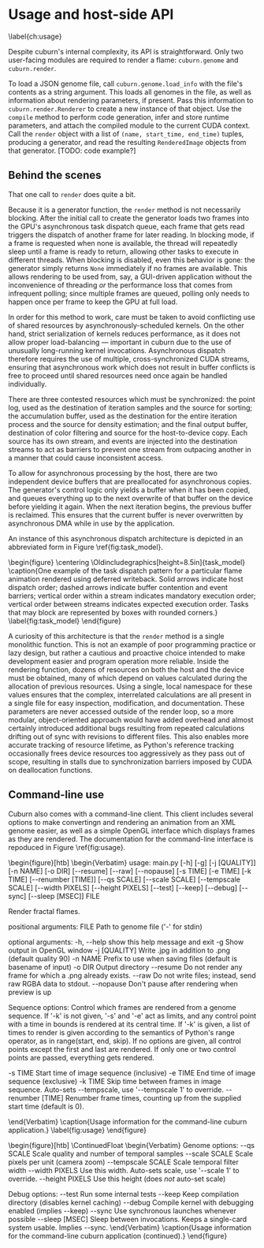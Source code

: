 # Usage and host-side API
\label{ch:usage}

Despite cuburn's internal complexity, its API is straightforward. Only two
user-facing modules are required to render a flame: `cuburn.genome` and
`cuburn.render`.

To load a JSON genome file, call `cuburn.genome.load_info` with the file's
contents as a string argument. This loads all genomes in the file, as well as
information about rendering parameters, if present. Pass this information to
`cuburn.render.Renderer` to create a new instance of that object. Use the
`compile` method to perform code generation, infer and store runtime
parameters, and attach the compiled module to the current CUDA context. Call
the `render` object with a list of `(name, start_time, end_time)` tuples,
producing a generator, and read the resulting `RenderedImage` objects from
that generator. [TODO: code example?]

## Behind the scenes

That one call to `render` does quite a bit.

Because it is a generator function, the `render` method is not necessarily
blocking. After the initial call to create the generator loads two frames into
the GPU's asynchronous task dispatch queue, each frame that gets read triggers
the dispatch of another frame for later reading. In blocking mode, if a frame
is requested when none is available, the thread will repeatedly sleep until a
frame is ready to return, allowing other tasks to execute in different
threads. When blocking is disabled, even this behavior is gone: the generator
simply returns `None` immediately if no frames are available. This allows
rendering to be used from, say, a GUI-driven application without the
inconvenience of threading *or* the performance loss that comes from
infrequent polling; since multiple frames are queued, polling only needs to
happen once per frame to keep the GPU at full load.

In order for this method to work, care must be taken to avoid conflicting use
of shared resources by asynchronously-scheduled kernels. On the other hand,
strict serialization of kernels reduces performance, as it does not allow
proper load-balancing — important in cuburn due to the use of unusually
long-running kernel invocations. Asynchronous dispatch therefore requires the
use of multiple, cross-synchronized CUDA streams, ensuring that asynchronous
work which does not result in buffer conflicts is free to proceed until shared
resources need once again be handled individually.

There are three contested resources which must be synchronized: the point log,
used as the destination of iteration samples and the source for sorting; the
accumulation buffer, used as the destination for the entire iteration process
and the source for density estimation; and the final output buffer,
destination of color filtering and source for the host-to-device copy. Each
source has its own stream, and events are injected into the destination
streams to act as barriers to prevent one stream from outpacing another in a
manner that could cause inconsistent access.

To allow for asynchronous processing by the host, there are two independent
device buffers that are preallocated for asynchronous copies. The generator's
control logic only yields a buffer when it has been copied, and queues
everything up to the next overwrite of that buffer on the device before
yielding it again. When the next iteration begins, the previous buffer is
reclaimed. This ensures that the current buffer is never overwritten by
asynchronous DMA while in use by the application.

An instance of this asynchronous dispatch architecture is depicted in an
abbreviated form in Figure \ref{fig:task_model}.

\begin{figure}
\centering
\Oldincludegraphics[height=8.5in]{task_model}
\caption{One example of the task dispatch pattern for a particular
flame animation rendered using deferred writeback. Solid arrows indicate host
dispatch order; dashed arrows indicate buffer contention and event barriers;
vertical order within a stream indicates mandatory execution order; vertical
order between streams indicates expected execution order. Tasks that may block
are represented by boxes with rounded corners.}
\label{fig:task_model}
\end{figure}

A curiosity of this architecture is that the `render` method is a single
monolithic function. This is not an example of poor programming practice or
lazy design, but rather a cautious and proactive choice intended to make
development easier and program operation more reliable. Inside the rendering
function, dozens of resources on both the host and the device must be
obtained, many of which depend on values calculated during the allocation of
previous resources. Using a single, local namespace for these values ensures
that the complex, interrelated calculations are all present in a single file
for easy inspection, modification, and documentation. These parameters are
never accessed outside of the render loop, so a more modular, object-oriented
approach would have added overhead and almost certainly introduced additional
bugs resulting from repeated calculations drifting out of sync with revisions
to different files. This also enables more accurate tracking of resource
lifetime, as Python's reference tracking occasionally frees device resources
too aggressively as they pass out of scope, resulting in stalls due to
synchronization barriers imposed by CUDA on deallocation functions.

## Command-line use

Cuburn also comes with a command-line client. This client includes several
options to make convertingn and rendering an animation from an XML genome
easier, as well as a simple OpenGL interface which displays frames as they are
rendered. The documentation for the command-line interface is repoduced in
Figure \ref{fig:usage}.

\begin{figure}[htb]
\begin{Verbatim}
usage: main.py [-h] [-g] [-j [QUALITY]] [-n NAME] [-o DIR] [--resume] [--raw]
               [--nopause] [-s TIME] [-e TIME] [-k TIME] [--renumber [TIME]]
               [--qs SCALE] [--scale SCALE] [--tempscale SCALE]
               [--width PIXELS] [--height PIXELS] [--test] [--keep] [--debug]
               [--sync] [--sleep [MSEC]]
               FILE

Render fractal flames.

positional arguments:
  FILE               Path to genome file ('-' for stdin)

optional arguments:
  -h, --help         show this help message and exit
  -g                 Show output in OpenGL window
  -j [QUALITY]       Write .jpg in addition to .png (default quality 90)
  -n NAME            Prefix to use when saving files (default is basename of
                     input)
  -o DIR             Output directory
  --resume           Do not render any frame for which a .png already exists.
  --raw              Do not write files; instead, send raw RGBA data to
                     stdout.
  --nopause          Don't pause after rendering when preview is up

Sequence options:
  Control which frames are rendered from a genome sequence. If '-k' is not
  given, '-s' and '-e' act as limits, and any control point with a time in
  bounds is rendered at its central time. If '-k' is given, a list of times
  to render is given according to the semantics of Python's range operator,
  as in range(start, end, skip). If no options are given, all control points
  except the first and last are rendered. If only one or two control points
  are passed, everything gets rendered.

  -s TIME            Start time of image sequence (inclusive)
  -e TIME            End time of image sequence (exclusive)
  -k TIME            Skip time between frames in image sequence. Auto-sets
                     --tempscale, use '--tempscale 1' to override.
  --renumber [TIME]  Renumber frame times, counting up from the supplied start
                     time (default is 0).

\end{Verbatim}
\caption{Usage information for the command-line cuburn application.}
\label{fig:usage}
\end{figure}

\begin{figure}[htb]
\ContinuedFloat
\begin{Verbatim}
Genome options:
  --qs SCALE         Scale quality and number of temporal samples
  --scale SCALE      Scale pixels per unit (camera zoom)
  --tempscale SCALE  Scale temporal filter width
  --width PIXELS     Use this width. Auto-sets scale, use '--scale 1' to
                     override.
  --height PIXELS    Use this height (does *not* auto-set scale)

Debug options:
  --test             Run some internal tests
  --keep             Keep compilation directory (disables kernel caching)
  --debug            Compile kernel with debugging enabled (implies --keep)
  --sync             Use synchronous launches whenever possible
  --sleep [MSEC]     Sleep between invocations. Keeps a single-card system
                     usable. Implies --sync.
\end{Verbatim}
\caption{Usage information for the command-line cuburn application
(continued).}
\end{figure}

